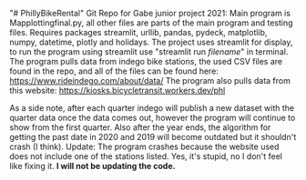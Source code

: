 "# PhillyBikeRental" 
Git Repo for Gabe junior project 2021:
Main program is Mapplottingfinal.py, all other files are parts of the main program and testing files.
Requires packages streamlit, urllib, pandas, pydeck, matplotlib, numpy, datetime, plotly and holidays.
The project uses streamlit for display, to run the program using streamlit use "streamlit run *filename*" in terminal.
The program pulls data from indego bike stations, the used CSV files are found in the repo, and all of the files can be found here: https://www.rideindego.com/about/data/
The program also pulls data from this website: https://kiosks.bicycletransit.workers.dev/phl

As a side note, after each quarter indego will publish a new dataset with the quarter data once the data comes out, however the program will continue to show from the first quarter.
Also after the year ends, the algorithm for getting the past date in 2020 and 2019 will become outdated
but it shouldn't crash (I think).
Update: The program crashes because the website used does not include one of the stations listed. Yes, it's stupid, no I don't feel like fixing it. 
**I will not be updating the code.**
 